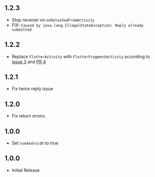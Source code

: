 ## 1.2.3
- Stop receiver on `onDetachedFromActivity`
- FIX: `Caused by java.lang.IllegalStateException: Reply already submitted`

## 1.2.2
- Replace `FlutterActivity` with `FlutterFragmentActivity` according to [issue 3](https://github.com/arsamme/flutter-sms-retriever/issues/3) and [PR 4](https://github.com/arsamme/flutter-sms-retriever/pull/4)

## 1.2.1
- Fix twice reply issue

## 1.2.0
- Fix return errors.

## 1.0.0
- Set `useAndroidX` to true

## 1.0.0
- Initial Release
